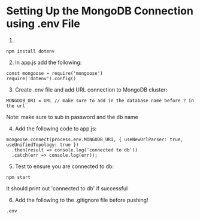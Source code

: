 # Setting Up the MongoDB Connection using .env File

1. 
```
npm install dotenv
```
2. In app.js add the following:
```
const mongoose = require('mongoose')
require('dotenv').config()
```
3. Create .env file and add URL connection to MongoDB cluster:
```
MONGODB_URI = URL // make sure to add in the database name before ? in the url 
```
 Note: make sure to sub in password and the db name

4. Add the following code to app.js:
```
mongoose.connect(process.env.MONGODB_URI, { useNewUrlParser: true, useUnifiedTopology: true })
  .then(result => console.log('connected to db'))
  .catch(err => console.log(err));
```

5. Test to ensure you are connected to db:
```
npm start
```
 It should print out 'connected to db' if successful

6. Add the following to the .gitignore file before pushing!
```
.env
```